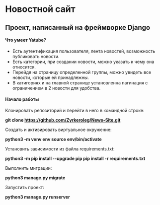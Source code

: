 
# Новостной сайт

## Проект, написанный на фреймворке Django

#### Что умеет Yatube?

- Есть аутентификация пользователя, лента новостей, возможность публиковать новости.
- Есть категории, при создании новости, можно указать к чему она относится.
- Перейдя на страницу определенной группы, можно увидеть все новости, которые ей принадлежны.
- В катигориях и на главной странице установленна пагинация с ограничением в 2 новости для удобства.

#### Начало работы 
Клонировать репозиторий и перейти в него в командной строке:

**git clone https://github.com/Zyrkeroleg/News-Site.git**

Cоздать и активировать виртуальное окружение:

**python3 -m venv env
source env/bin/activate**

Установить зависимости из файла requirements.txt:

**python3 -m pip install --upgrade pip
pip install -r requirements.txt**

Выполнить миграции:

**python3 manage.py migrate**

Запустить проект:

**python3 manage.py runserver**
